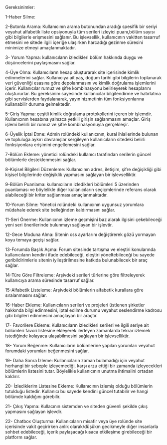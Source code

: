 Gereksinimler:

1-Haber Silme:

2-Butonla Arama: Kullanıcının arama butonundan aradığı spesifik bir seriyi veyahut alfabetik liste opsiyonuyla tüm serileri izleyici puanı,bölüm sayısı gibi bilgilerle erişmesini sağlanır. Bu işlevsellik, kullanıcının vakitten tasarruf etmesini ve sitede ilgili içeriğe ulaşırken harcadığı gezinme süresini minimize etmeyi amaçlanmaktadır.

3- Yorum Yapma: kullanıcıların izledikleri bölüm hakkında duygu ve düşüncelerini paylaşmasını sağlar.

4-Üye Olma: Kullanıcıların hesap oluşturarak site içerisinde kimlik edinmelerini sağlar. Kullanıcıya ait yaş, doğum tarihi gibi bilgilerin toplanarak veri güvenliği esasına göre depolanmasını ve kimlik doğrulama işlemlerini içerir. Kullanıcılar rumuz ve şifre kombinasyonu belirleyerek hesaplarını oluştururlar. Bu gereksinim sayesinde kullanıcılar bilgilendirme ve hatırlatma gibi servislerden faydalanarak, yayın hizmetinin tüm fonksiyonlarına kullanabilir duruma gelmektedir.

5-Giriş Yapma: çeşitli kimlik doğrulama protokollerini içeren bir işlemdir. Kullanıcının hesabına yalnızca yetkili girişin sağlanmasını amaçlar. Giriş işlemi belirli bir rumuz ve şifre kombinasyonuyla gerçekleşir.

6-Üyelik İptal Etme: Admin rolündeki kullanıcının, kural ihlallerinde bulunan ve topluluğa aykırı davranışlar sergileyen kullanıcıların sitedeki belirli fonksiyonlara erişimini engellemesini sağlar.
   
7-Bölüm Ekleme: yönetici rolündeki kullanıcı tarafından serilerin güncel bölümlerle desteklenmesini sağlar.

8-Kişisel Bilgileri Düzenleme: Kullanıcının adres, iletişim, şifre değişikliği gibi kişisel bilgilerinde değişiklik yapmasını sağlayan bir işlevselliktir.

9-Bölüm Puanlama: kullanıcıların izledikleri bölümleri 5 üzerinden puanlaması ve böylelikle diğer kullanıcıların seçiçmlerinde referans olarak alabileceği bir kriter sağlanması amaçlanmaktadır.
   
10-Yorum Silme: Yönetici rolündeki kullanıcının uygunsuz yorumlara müdahale ederek site belleğinden kaldırmasını sağlar.
    
11-Seri Önerme: Kullanıcının izleme geçmişini baz alarak ilgisini çekebileceği yeni seri önerilerinde bulunmayı sağlayan bir işlevtir.

12-Gece Moduna Alma: Sitenin css ayarlarını değiştirerek gözü yormayan koyu temaya geçişi sağlar.

13-Forumda Başlık Açma: Forum sitesinde tartışma ve eleştiri konularında kullanıcıların kendini ifade edebileceği, eleştiri yöneltebileceği bu sayede geribildirimlerle sitenin iyileştirilmesine katkıda bulunabilecek bir araç sağlar.

14-Türe Göre Filtreleme: Arşivdeki serileri türlerine göre filtreleyerek kullanıcıya arama süresinde tasarruf sağlar.

15-Alfabetik Listeleme: Arşivdeki bölümlerin alfabetik kurallara göre sıralanmasını sağlar.

16-Haber Ekleme: Kullanıcıların serileri ve projeleri üstlenen şirketler hakkında bilgi edinmesini, iptal edilme durumu veyahut seslendirme kadrosu gibi bilgileri edinmesini amaçlayan bir araçtır.

17- Favorilere Ekleme: Kullanıcıların izledikleri serileri ve ilgili seriye ait bölümleri favori listesine ekleyerek ilerleyen zamanlarda tekrar izlemek istediğinde kolayaca ulaşabilmesini sağlayan bir işlevselliktir.

18- Yorum Beğenme: Kullanıcıların bölümlerine yapılan yorumları veyahut forumdaki yorumları beğenmesini sağlar.

19- Daha Sonra İzleme: Kullanıcıların zaman bulamadığı için veyahut herhangi bir sebeple izleyemediği, karşı arzu ettiği bir zamanda izleyecekleri bölümlerin listesini tutar. Böylelikle kullanıcının unutma ihtimalini ortadan kaldırır. 

20- İzlediklerim Listesine Ekleme: Kullanıcının izlemiş olduğu bölümlerin tutulduğu listedir. Kullanıcı bu sayede kendini güncel tutabilir ve hangi bölümde kaldığını görebilir.

21- Çıkış Yapma: Kullacının sistemden ve siteden güvenli şekilde çıkış yapmasını sağlayan işlevdir.

22- Chatbox Oluşturma: Kullanıcıların misafir veya üye rolünde site içerisinde vakit geçirirken anlık olarak/düşükm gecikmeyle diğer insanlarla sohbet edebileceği, içerik paylaşacağı kısaca etkileşime girebileceği bir platform sağlar.
 
